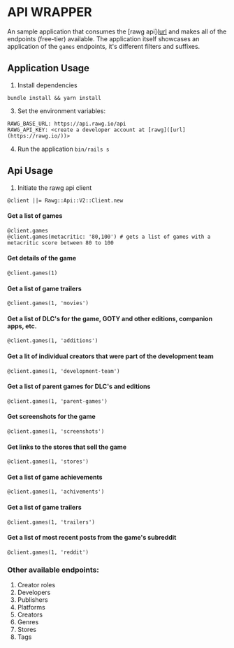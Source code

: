 # API WRAPPER

An sample application that consumes the [rawg api]([url](https://api.rawg.io/docs/) and makes all of the endpoints (free-tier) available. The application itself showcases an application of the `games` endpoints, it's different filters and suffixes.

## Application Usage
1. Install dependencies
```
bundle install && yarn install
```

3. Set the environment variables:
```
RAWG_BASE_URL: https://api.rawg.io/api
RAWG_API_KEY: <create a developer account at [rawg]([url](https://rawg.io/))> 
```
4. Run the application
`bin/rails s`

## Api Usage

1. Initiate the rawg api client
```
@client ||= Rawg::Api::V2::Client.new
```

#### Get a list of games
```
@client.games
@client.games(metacritic: '80,100') # gets a list of games with a metacritic score between 80 to 100
```

#### Get details of the game 
```
@client.games(1)
```

#### Get a list of game trailers
```
@client.games(1, 'movies')
```

#### Get a list of DLC's for the game, GOTY and other editions, companion apps, etc.
```
@client.games(1, 'additions')
```

#### Get a lit of individual creators that were part of the development team
```
@client.games(1, 'development-team')
```

#### Get a list of parent games for DLC's and editions
```
@client.games(1, 'parent-games')
```

#### Get screenshots for the game
```
@client.games(1, 'screenshots')
```

#### Get links to the stores that sell the game
```
@client.games(1, 'stores')
```

#### Get a list of game achievements
```
@client.games(1, 'achivements')
```

#### Get a list of game trailers
```
@client.games(1, 'trailers')
```

#### Get a list of most recent posts from the game's subreddit
```
@client.games(1, 'reddit')
```

### Other available endpoints:
1. Creator roles
2. Developers
3. Publishers
4. Platforms
5. Creators
6. Genres
7. Stores
8. Tags

